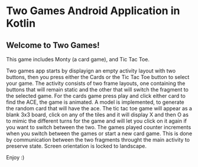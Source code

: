# Two Games Android Application in Kotlin

## Welcome to Two Games!
This game includes Monty (a card game), and Tic Tac Toe. 

Two games app starts by displayign an empty activity layout with two buttons, then you press either the Cards or the Tic Tac Toe button to select your game. The activity consists of two frame layouts, one containing the buttons that will remain static and the other that will switch the fragment to the selected game. 
For the cards game press play and click either card to find the ACE, the game is animated. A model is implemented, to generate the random card that will have the ace. The tic tac toe game will appear as a blank 3x3 board, click on any of the tiles and it will display X and then O as to mimic the different turns for the game and will let you click on it again if you want to switch between the two.
The games played counter increments when you switch between the games or start a new card game. This is done by communication between the two fragments throught the main activity to preserve state. 
Screen orientation is locked to landscape.

Enjoy :)
